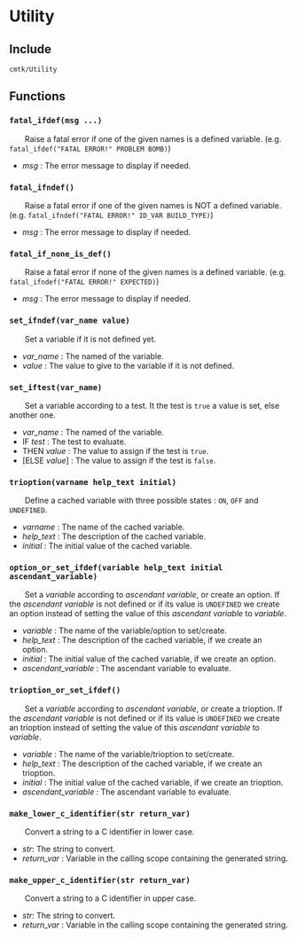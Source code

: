 
# Utility

## Include
`cmtk/Utility`

## Functions
### `fatal_ifdef(msg ...)`

&ensp;&ensp;&ensp;&ensp;Raise a fatal error if one of the given names is a defined variable. (e.g. `fatal_ifdef("FATAL ERROR!" PROBLEM BOMB)`)

- *msg* :  The error message to display if needed.

### `fatal_ifndef()`

&ensp;&ensp;&ensp;&ensp;Raise a fatal error if one of the given names is NOT a defined variable. (e.g. `fatal_ifndef("FATAL ERROR!" ID_VAR BUILD_TYPE)`)

- *msg* :  The error message to display if needed.

### `fatal_if_none_is_def()`

&ensp;&ensp;&ensp;&ensp;Raise a fatal error if none of the given names is a defined variable. (e.g. `fatal_ifndef("FATAL ERROR!" EXPECTED)`)

- *msg* :  The error message to display if needed.

### `set_ifndef(var_name value)`

&ensp;&ensp;&ensp;&ensp;Set a variable if it is not defined yet.

- *var_name* :  The named of the variable.
- *value* :  The value to give to the variable if it is not defined.

### `set_iftest(var_name)`

&ensp;&ensp;&ensp;&ensp;Set a variable according to a test. It the test is `true` a value is set, else another one.

- *var_name* :  The named of the variable.
- IF *test* : The test to evaluate.
- THEN *value* : The value to assign if the test is `true`.
- [ELSE *value*] : The value to assign if the test is `false`.

### `trioption(varname help_text initial)`

&ensp;&ensp;&ensp;&ensp;Define a cached variable with three possible states : `ON`, `OFF` and `UNDEFINED`.

- *varname* :  The name of the cached variable.
- *help_text* :  The description of the cached variable.
- *initial* :  The initial value of the cached variable.

### `option_or_set_ifdef(variable help_text initial ascendant_variable)`

&ensp;&ensp;&ensp;&ensp;Set a *variable* according to *ascendant variable*, or create an option. If the *ascendant 
variable* is not defined or if its value is `UNDEFINED` we create an option instead of setting the value of 
this *ascendant variable* to *variable*.

- *variable* :  The name of the variable/option to set/create.
- *help_text* :  The description of the cached variable, if we create an option.
- *initial* :  The initial value of the cached variable, if we create an option.
- *ascendant_variable* :  The ascendant variable to evaluate.

### `trioption_or_set_ifdef()`

&ensp;&ensp;&ensp;&ensp;Set a *variable* according to *ascendant variable*, or create a trioption. If the *ascendant 
variable* is not defined or if its value is `UNDEFINED` we create an trioption instead of setting the value of 
this *ascendant variable* to *variable*.

- *variable* :  The name of the variable/trioption to set/create.
- *help_text* :  The description of the cached variable, if we create an trioption.
- *initial* :  The initial value of the cached variable, if we create an trioption.
- *ascendant_variable* :  The ascendant variable to evaluate.

### `make_lower_c_identifier(str return_var)`

&ensp;&ensp;&ensp;&ensp;Convert a string to a C identifier in lower case.

- *str*: The string to convert.
- *return_var* :  Variable in the calling scope containing the generated string.

### `make_upper_c_identifier(str return_var)`

&ensp;&ensp;&ensp;&ensp;Convert a string to a C identifier in upper case.

- *str*: The string to convert.
- *return_var* :  Variable in the calling scope containing the generated string.
